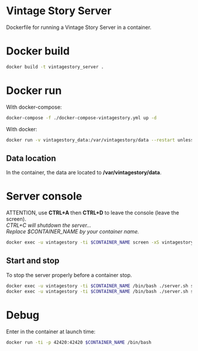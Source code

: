 Vintage Story Server
====================

Dockerfile for running a Vintage Story Server in a container.

# Docker build
``` bash
docker build -t vintagestory_server .
```

# Docker run
With docker-compose:
``` bash
docker-compose -f ./docker-compose-vintagestory.yml up -d
```
With docker:
``` bash
docker run -v vintagestory_data:/var/vintagestory/data --restart unless-stopped -d -p 42420:42420 snook9/vintagestory_server:latest
```

## Data location
In the container, the data are located to **/var/vintagestory/data**.

# Server console
ATTENTION, use **CTRL+A** then **CTRL+D** to leave the console (leave the screen).<br/>
*CTRL+C will shutdown the server...*<br/>
*Replace $CONTAINER_NAME by your container name.*
``` bash
docker exec -u vintagestory -ti $CONTAINER_NAME screen -xS vintagestory_server
```
## Start and stop
To stop the server properly before a container stop.
``` bash
docker exec -u vintagestory -ti $CONTAINER_NAME /bin/bash ./server.sh stop
docker exec -u vintagestory -ti $CONTAINER_NAME /bin/bash ./server.sh start
```

# Debug
Enter in the container at launch time:
``` bash
docker run -ti -p 42420:42420 $CONTAINER_NAME /bin/bash
```
